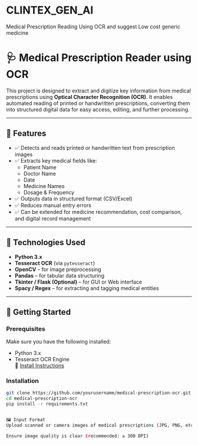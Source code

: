 # CLINTEX_GEN_AI
Medical Prescription Reading Using OCR and suggest Low cost generic  medicine 

# 🩺 Medical Prescription Reader using OCR

This project is designed to extract and digitize key information from medical prescriptions using **Optical Character Recognition (OCR)**. It enables automated reading of printed or handwritten prescriptions, converting them into structured digital data for easy access, editing, and further processing.

---

## 📌 Features

- ✅ Detects and reads printed or handwritten text from prescription images
- ✅ Extracts key medical fields like:
  - Patient Name
  - Doctor Name
  - Date
  - Medicine Names
  - Dosage & Frequency
- ✅ Outputs data in structured format (CSV/Excel)
- ✅ Reduces manual entry errors
- ✅ Can be extended for medicine recommendation, cost comparison, and digital record management

---

## 🧠 Technologies Used

- **Python 3.x**
- **Tesseract OCR** (via `pytesseract`)
- **OpenCV** – for image preprocessing
- **Pandas** – for tabular data structuring
- **Tkinter / Flask (Optional)** – for GUI or Web interface
- **Spacy / Regex** – for extracting and tagging medical entities

---

## 🚀 Getting Started

### Prerequisites

Make sure you have the following installed:
- Python 3.x
- Tesseract OCR Engine  
  📌 [Install Instructions](https://github.com/tesseract-ocr/tesseract)

### Installation

```bash
git clone https://github.com/yourusername/medical-prescription-ocr.git
cd medical-prescription-ocr
pip install -r requirements.txt


🖼️ Input Format
Upload scanned or camera images of medical prescriptions (JPG, PNG, etc.)

Ensure image quality is clear (recommended: ≥ 300 DPI)



